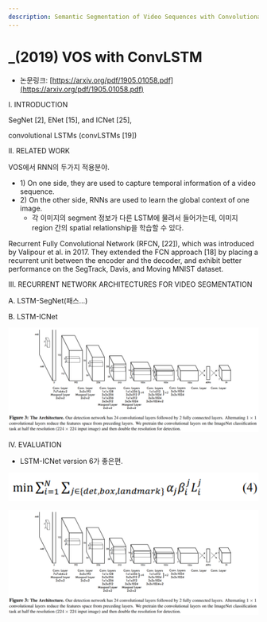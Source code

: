 ```yaml
---
description: Semantic Segmentation of Video Sequences with Convolutional LSTMs
---
```


# \_\(2019\) VOS with ConvLSTM

* 논문링크: [https://arxiv.org/pdf/1905.01058.pdf](https://arxiv.org/pdf/1905.01058.pdf)



I. INTRODUCTION

SegNet \[2\], ENet \[15\], and ICNet \[25\],

convolutional LSTMs \(convLSTMs \[19\]\)



II. RELATED WORK

VOS에서 RNN의 두가지 적용분야.

* 1\)  On one side, they are used to capture temporal information of a video sequence.
* 2\) On the other side, RNNs are used to learn the global context of one image.
  * 각 이미지의 segment 정보가 다른 LSTM에 물려서 들어가는데, 이미지 region 간의 spatial relationship을 학습할 수 있다.

Recurrent Fully Convolutional Network \(RFCN, \[22\]\), which was introduced by Valipour et al. in 2017. They extended the FCN approach \[18\] by placing a recurrent unit between the encoder and the decoder, and exhibit better performance on the SegTrack, Davis, and Moving MNIST dataset.



III. RECURRENT NETWORK ARCHITECTURES FOR VIDEO SEGMENTATION

A. LSTM-SegNet\(패스...\)

B. LSTM-ICNet

![LSTM-ICNet](../.gitbook/assets/image%20%2840%29.png)

IV. EVALUATION

* LSTM-ICNet version 6가 좋은편.

![](../.gitbook/assets/image%20%2880%29.png)

![](../.gitbook/assets/image%20%2887%29.png)









